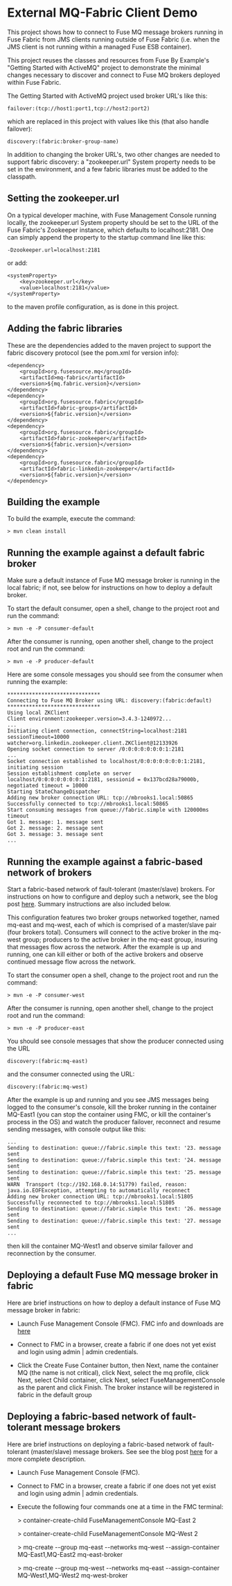 External MQ-Fabric Client Demo
==============================

This project shows how to connect to Fuse MQ message brokers running in Fuse Fabric from JMS clients running outside of Fuse Fabric (i.e. when the JMS client is not running within a managed Fuse ESB container).  

This project reuses the classes and resources from Fuse By Example's "Getting Started with ActiveMQ" project to demonstrate the minimal changes necessary to discover and connect to Fuse MQ brokers deployed within Fuse Fabric.

The Getting Started with ActiveMQ project used broker URL's like this:

    failover:(tcp://host1:port1,tcp://host2:port2)

which are replaced in this project with values like this (that also handle failover):

    discovery:(fabric:broker-group-name)

In addition to changing the broker URL's, two other changes are needed to support fabric discovery: a "zookeeper.url" System property needs to be set in the environment, and a few fabric libraries must be added to the classpath.


Setting the zookeeper.url
-------------------------

On a typical developer machine, with Fuse Management Console running locally, the zookeeper.url System property should be set to the URL of the Fuse Fabric's Zookeeper instance, which defaults to localhost:2181.  One can simply append the property to the startup command line like this:

	-Dzookeeper.url=localhost:2181 
	
or add:

    <systemProperty>
        <key>zookeeper.url</key>
        <value>localhost:2181</value>
    </systemProperty>

to the maven profile configuration, as is done in this project.  


Adding the fabric libraries
---------------------------

These are the dependencies added to the maven project to support the fabric discovery protocol (see the pom.xml for version info):

    <dependency>
        <groupId>org.fusesource.mq</groupId>
        <artifactId>mq-fabric</artifactId>
        <version>${mq.fabric.version}</version>
    </dependency>
    <dependency>
        <groupId>org.fusesource.fabric</groupId>
        <artifactId>fabric-groups</artifactId>
        <version>${fabric.version}</version>
    </dependency>
    <dependency>
        <groupId>org.fusesource.fabric</groupId>
        <artifactId>fabric-zookeeper</artifactId>
        <version>${fabric.version}</version>
    </dependency>
    <dependency>
        <groupId>org.fusesource.fabric</groupId>
        <artifactId>fabric-linkedin-zookeeper</artifactId>
        <version>${fabric.version}</version>
    </dependency>


Building the example
--------------------

To build the example, execute the command: 

	> mvn clean install



Running the example against a default fabric broker
---------------------------------------------------

Make sure a default instance of Fuse MQ message broker is running in the local fabric; if not, see below for instructions on how to deploy a default broker. 

To start the default consumer, open a shell, change to the project root and run the command:

	> mvn -e -P consumer-default

After the consumer is running, open another shell, change to the project root and run the command:

	> mvn -e -P producer-default

Here are some console messages you should see from the consumer when running the example:

	******************************
	Connecting to Fuse MQ Broker using URL: discovery:(fabric:default)
	******************************
	Using local ZKClient
	Client environment:zookeeper.version=3.4.3-1240972...
	...
	Initiating client connection, connectString=localhost:2181 sessionTimeout=10000 watcher=org.linkedin.zookeeper.client.ZKClient@12133926
	Opening socket connection to server /0:0:0:0:0:0:0:1:2181
	...
	Socket connection established to localhost/0:0:0:0:0:0:0:1:2181, initiating session
	Session establishment complete on server localhost/0:0:0:0:0:0:0:1:2181, sessionid = 0x137bcd28a79000b, negotiated timeout = 10000
	Starting StateChangeDispatcher
	Adding new broker connection URL: tcp://mbrooks1.local:50865
	Successfully connected to tcp://mbrooks1.local:50865
	Start consuming messages from queue://fabric.simple with 120000ms timeout
	Got 1. message: 1. message sent
	Got 2. message: 2. message sent
	Got 3. message: 3. message sent
	...


Running the example against a fabric-based network of brokers
-------------------------------------------------------------

Start a fabric-based network of fault-tolerant (master/slave) brokers.  For instructions on how to configure and deploy such a network, see the blog post [here](http://fusebyexample.blogspot.com/2012/06/using-fuse-management-console-and-fuse.html).   Summary instructions are also included below.

This configuration features two broker groups networked together, named mq-east and mq-west, each of which is comprised of a master/slave pair (four brokers total).  Consumers will connect to the active broker in the mq-west group; producers to the active broker in the mq-east group, insuring that messages flow across the network.  After the example is up and running, one can kill either or both of the active brokers and observe continued message flow across the network.

To start the consumer open a shell, change to the project root and run the command:

	> mvn -e -P consumer-west

After the consumer is running, open another shell, change to the project root and run the command:

	> mvn -e -P producer-east

You should see console messages that show the producer connected using the URL

	discovery:(fabric:mq-east)

and the consumer connected using the URL:

	discovery:(fabric:mq-west)
	
After the example is up and running and you see JMS messages being logged to the consumer's console, kill the broker running in the container MQ-East1 (you can stop the container using FMC, or kill the container's process in the OS) and watch the producer failover, reconnect and resume sending messages, with console output like this:

	...
	Sending to destination: queue://fabric.simple this text: '23. message sent
	Sending to destination: queue://fabric.simple this text: '24. message sent
	Sending to destination: queue://fabric.simple this text: '25. message sent
	WARN  Transport (tcp://192.168.0.14:51779) failed, reason:  java.io.EOFException, attempting to automatically reconnect
	Adding new broker connection URL: tcp://mbrooks1.local:51805
	Successfully reconnected to tcp://mbrooks1.local:51805
	Sending to destination: queue://fabric.simple this text: '26. message sent
	Sending to destination: queue://fabric.simple this text: '27. message sent
	...

then kill the container MQ-West1 and observe similar failover and reconnection by the consumer.



Deploying a default Fuse MQ message broker in fabric 
----------------------------------------------------

Here are brief instructions on how to deploy a default instance of Fuse MQ  message broker in fabric:

* Launch Fuse Management Console (FMC).  FMC info and downloads are [here](http://fusesource.com/products/fuse-management-console) 

* Connect to FMC in a browser, create a fabric if one does not yet exist and login using admin | admin credentials.

* Click the Create Fuse Container button, then Next, name the container MQ (the name is not critical), click Next, select the mq profile, click Next, select Child container, click Next, select FuseManagementConsole as the parent and click Finish. The broker instance will be registered in fabric in the default group


Deploying a fabric-based network of fault-tolerant message brokers
------------------------------------------------------------------

Here are brief instructions on deploying a fabric-based network of fault-tolerant (master/slave) message brokers.  See see the blog post [here](http://fusebyexample.blogspot.com/2012/06/using-fuse-management-console-and-fuse.html) for a more complete description.

* Launch Fuse Management Console (FMC). 

* Connect to FMC in a browser, create a fabric if one does not yet exist and login using admin | admin credentials.

* Execute the following four commands one at a time in the FMC terminal:

	&gt; container-create-child FuseManagementConsole MQ-East 2
	
	&gt; container-create-child FuseManagementConsole MQ-West 2
	
	&gt; mq-create --group mq-east --networks mq-west --assign-container MQ-East1,MQ-East2 mq-east-broker
	
	&gt; mq-create --group mq-west --networks mq-east --assign-container MQ-West1,MQ-West2 mq-west-broker


